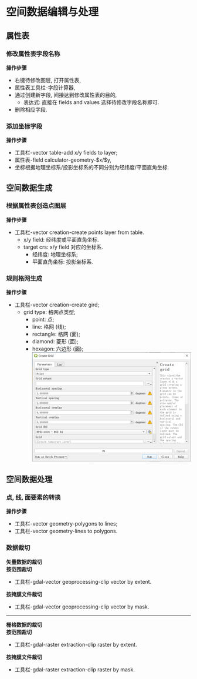 # 空间数据编辑与处理

## 属性表

### 修改属性表字段名称

**操作步骤**

- 右键待修改图层, 打开属性表,
- 属性表工具栏-字段计算器,
- 通过创建新字段, 间接达到修改属性表的目的,
  - 表达式: 直接在 fields and values 选择待修改字段名称即可.
- 删除相应字段.

### 添加坐标字段

**操作步骤**

- 工具栏-vector table-add x/y fields to layer;
- 属性表-field calculator-geometry-\$x/\$y,
- 坐标根据地理坐标系/投影坐标系的不同分别为经纬度/平面直角坐标.

## 空间数据生成

### 根据属性表创造点图层

**操作步骤**

- 工具栏-vector creation-create points layer from table.
  - x/y field: 经纬度或平面直角坐标.
  - target crs: x/y field 对应的坐标系.
    - 经纬度: 地理坐标系;
    - 平面直角坐标: 投影坐标系.

### 规则格网生成

**操作步骤**

- 工具栏-vector creation-create gird;
  - grid type: 格网点类型;
    - point: 点;
    - line: 格网 (线);
    - rectangle: 格网 (面);
    - diamond: 菱形 (面);
    - hexagon: 六边形 (面);
      ![规则格网点](images/2022-04-09-19-39-43.png)

## 空间数据处理

### 点, 线, 面要素的转换

**操作步骤**

- 工具栏-vector geometry-polygons to lines;
- 工具栏-vector geometry-lines to polygons.

### 数据裁切

**矢量数据的裁切**  
**按范围裁切**

- 工具栏-gdal-vector geoprocessing-clip vector by extent.

**按掩膜文件裁切**

- 工具栏-gdal-vector geoprocessing-clip vector by mask.

---

**栅格数据的裁切**  
**按范围裁切**

- 工具栏-gdal-raster extraction-clip raster by extent.

**按掩膜文件裁切**

- 工具栏-gdal-raster extraction-clip raster by mask.
